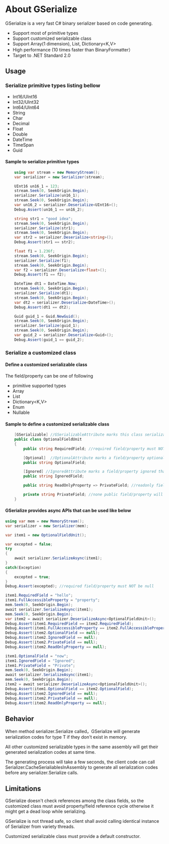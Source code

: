 # About GSerialize

GSerialize is a very fast C# binary serializer based on code generating.

* Support most of primitive types
* Support customized serializable class
* Support Array(1 dimension), List<T>, Dictionary<K,V>
* High performance (10 times faster than BinaryFormatter）
* Target to .NET Standard 2.0

## Usage

### Serialize primitive types listing bellow
* Int16/UInt16
* Int32/UInt32
* Int64/UInt64
* String
* Char
* Decimal
* Float
* Double
* DateTime
* TimeSpan
* Guid

#### Sample to serialize primitive types
```C#
    using var stream = new MemoryStream();
    var serializer = new Serializer(stream);

    UInt16 un16_1 = 123;
    stream.Seek(0, SeekOrigin.Begin);
    serializer.Serialize(un16_1);
    stream.Seek(0, SeekOrigin.Begin);
    var un16_2 = serializer.Deserialize<UInt16>();
    Debug.Assert(un16_1 == un16_2);

    string str1 = "good idea";
    stream.Seek(0, SeekOrigin.Begin);
    serializer.Serialize(str1);
    stream.Seek(0, SeekOrigin.Begin);
    var str2 = serializer.Deserialize<string>();
    Debug.Assert(str1 == str2);

    float f1 = 1.236f;
    stream.Seek(0, SeekOrigin.Begin);
    serializer.Serialize(f1);
    stream.Seek(0, SeekOrigin.Begin);
    var f2 = serializer.Deserialize<float>();
    Debug.Assert(f1 == f2);

    DateTime dt1 = DateTime.Now;
    stream.Seek(0, SeekOrigin.Begin);
    serializer.Serialize(dt1);
    stream.Seek(0, SeekOrigin.Begin);
    var dt2 = serializer.Deserialize<DateTime>();
    Debug.Assert(dt1 == dt2);

    Guid guid_1 = Guid.NewGuid();
    stream.Seek(0, SeekOrigin.Begin);
    serializer.Serialize(guid_1);
    stream.Seek(0, SeekOrigin.Begin);
    var guid_2 = serializer.Deserialize<Guid>();
    Debug.Assert(guid_1 == guid_2);
```

### Serialize a customized class

#### Define a customized serializable class
The field/property can be one of following
* primitive supported types
* Array
* List<T>
* Dictionary<K,V>
* Enum
* Nullable

#### Sample to define a customized serializable class
```C#
    [GSerializable] //GSerializableAttribute marks this class serializable
    public class OptionalFieldUnit
    {
        public string RequiredField; //required field/property must NOT be null

        [Optional]  //OptionalAttribute marks a field/property optional that means it can be null or not
        public string OptionalField;

        [Ignored] //IgnoredAttribute marks a field/property ignored that means it will never be serialized 
        public string IgnoredField;

        public string ReadOnlyProperty => PrivateField; //readonly field/property will be ignored

        private string PrivateField; //none public field/property will be ignored
    }
```
#### GSerialize provides async APIs that can be used like below
```C#
using var mem = new MemoryStream();
var serializer = new Serializer(mem);

var item1 = new OptionalFieldUnit();

var excepted = false;
try
{
    await serializer.SerializeAsync(item1);
} 
catch(Exception)
{
    excepted = true;
}
Debug.Assert(excepted); //required field/property must NOT be null

item1.RequiredField = "hello";
item1.FullAccessibleProperty = "property";
mem.Seek(0, SeekOrigin.Begin);
await serializer.SerializeAsync(item1);
mem.Seek(0, SeekOrigin.Begin);
var item2 = await serializer.DeserializeAsync<OptionalFieldUnit>();
Debug.Assert(item1.RequiredField == item2.RequiredField);
Debug.Assert(item1.FullAccessibleProperty == item2.FullAccessibleProperty);
Debug.Assert(item2.OptionalField == null);    
Debug.Assert(item2.IgnoredField == null);
Debug.Assert(item2.PrivateField == null);
Debug.Assert(item2.ReadOnlyProperty == null);

item1.OptionalField = "now";
item1.IgnoredField = "Ignored";
item1.PrivateField = "Private";
mem.Seek(0, SeekOrigin.Begin);
await serializer.SerializeAsync(item1);
mem.Seek(0, SeekOrigin.Begin);
item2 = await serializer.DeserializeAsync<OptionalFieldUnit>();
Debug.Assert(item1.OptionalField == item2.OptionalField);
Debug.Assert(item2.IgnoredField == null);
Debug.Assert(item2.PrivateField == null);
Debug.Assert(item2.ReadOnlyProperty == null);
```

## Behavior
When method serializer.Serialize<T> called，GSerialize will generate serialization codes for type T if they don't exist in memory.

All other customized serializable types in the same assembly will get their generated serialization codes at same time.

The generating process will take a few seconds, the client code can call Serializer.CacheSerialiablesInAssembly to generate all serialization codes before any serializer.Serialize<T> calls.


## Limitations
GSerialize doesn't check references among the class fields, so the customized class must avoid property/field reference cycle otherwise it might get a dead loop while serializing.

GSerialize is not thread safe, so client shall avoid calling identical instance of Serializer from variety threads.

Customized serializable class must provide a default constructor.

